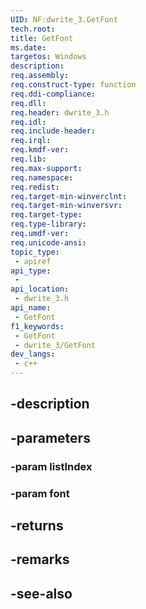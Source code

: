 ```yaml
---
UID: NF:dwrite_3.GetFont
tech.root: 
title: GetFont
ms.date: 
targetos: Windows
description: 
req.assembly: 
req.construct-type: function
req.ddi-compliance: 
req.dll: 
req.header: dwrite_3.h
req.idl: 
req.include-header: 
req.irql: 
req.kmdf-ver: 
req.lib: 
req.max-support: 
req.namespace: 
req.redist: 
req.target-min-winverclnt: 
req.target-min-winversvr: 
req.target-type: 
req.type-library: 
req.umdf-ver: 
req.unicode-ansi: 
topic_type:
 - apiref
api_type:
 - 
api_location:
 - dwrite_3.h
api_name:
 - GetFont
f1_keywords:
 - GetFont
 - dwrite_3/GetFont
dev_langs:
 - c++
---
```


## -description

## -parameters

### -param listIndex

### -param font

## -returns

## -remarks

## -see-also


